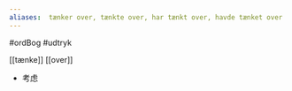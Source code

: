 ```yaml
---
aliases:  tænker over, tænkte over, har tænkt over, havde tænket over
---
```

#ordBog #udtryk 

[[tænke]] [[over]]
- 考虑